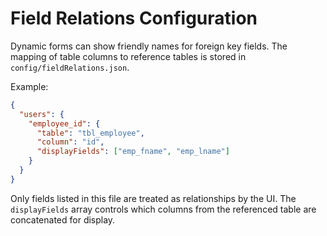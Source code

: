 # Field Relations Configuration

Dynamic forms can show friendly names for foreign key fields. The mapping of table columns to reference tables is stored in `config/fieldRelations.json`.

Example:
```json
{
  "users": {
    "employee_id": {
      "table": "tbl_employee",
      "column": "id",
      "displayFields": ["emp_fname", "emp_lname"]
    }
  }
}
```

Only fields listed in this file are treated as relationships by the UI. The `displayFields` array controls which columns from the referenced table are concatenated for display.
